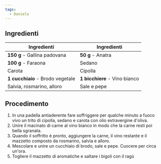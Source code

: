 ```yaml
---
tags:
  - Daniela
---
```

## Ingredienti

| Ingredienti                  | Ingredienti             |
| ---------------------------- | ----------------------- |
| **150 g** - Gallina padovana | **50 g** - Anatra |
| **100 g** - Faraona | Sedano |
| Carota | Cipolla |
| **1 cucchiaio** - Brodo vegetale | **1 bicchiere** - Vino bianco |
| Salvia, rosmarino, alloro | Sale e pepe |

## Procedimento

1. In una padella antiaderente fare soffriggere per qualche minuto a fuoco vivo un trito di cipolla, sedano e carota con olio extravergine d'oliva.
2. Unire il macinato di carne al vino bianco in modo che la carne resti poi bella sgranata.
3. Quando il soffritto è pronto, aggiungere la carne, il vino restante e il mazzetto composto da rosmarino, salvia e alloro.
4. Mescolare e unire un cucchiaio di brodo, sale e pepe. Cuocere per circa un'ora.
5. Togliere il mazzetto di aromatiche e saltare i bigoli con il ragù
